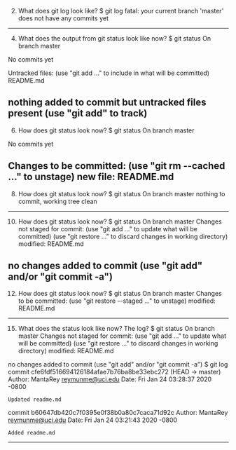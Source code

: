 2. What does git log look like?
$ git log
fatal: your current branch 'master' does not have any commits yet
--------------------------------------------------------------------------------------
4. What does the output from git status look like now?
$ git status
On branch master

No commits yet

Untracked files:
  (use "git add <file>..." to include in what will be committed)
        README.md

nothing added to commit but untracked files present (use "git add" to track)
--------------------------------------------------------------------------------------
6. How does git status look now?
$ git status
On branch master

No commits yet

Changes to be committed:
  (use "git rm --cached <file>..." to unstage)
        new file:   README.md
--------------------------------------------------------------------------------------
8. How does git status look now?
$ git status
On branch master
nothing to commit, working tree clean
--------------------------------------------------------------------------------------
10. How does git status look now?
$ git status
On branch master
Changes not staged for commit:
  (use "git add <file>..." to update what will be committed)
  (use "git restore <file>..." to discard changes in working directory)
        modified:   README.md

no changes added to commit (use "git add" and/or "git commit -a")
--------------------------------------------------------------------------------------
12. How does git status look now?
$ git status
On branch master
Changes to be committed:
  (use "git restore --staged <file>..." to unstage)
        modified:   README.md
--------------------------------------------------------------------------------------
15. What does the status look like now? The log?
$ git status
On branch master
Changes not staged for commit:
  (use "git add <file>..." to update what will be committed)
  (use "git restore <file>..." to discard changes in working directory)
        modified:   README.md

no changes added to commit (use "git add" and/or "git commit -a")
$ git log
commit cfe6fdf516694126184afae7b76ba8be33ebc272 (HEAD -> master)
Author: MantaRey <reymunme@uci.edu>
Date:   Fri Jan 24 03:28:37 2020 -0800

    Updated readme.md

commit b60647db420c7f0395e0f38b0a80c7caca71d92c
Author: MantaRey <reymunme@uci.edu>
Date:   Fri Jan 24 03:21:43 2020 -0800

    Added readme.md
--------------------------------------------------------------------------------------

